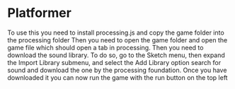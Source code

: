 # Platformer
To use this you need to install processing.js and copy the game folder into the processing folder
Then you need to open the game folder and open the game file which should open a tab in processing. 
Then you need to download the sound library. To do so, go to the Sketch menu, then expand the Import Library submenu, and select the Add Library option search for sound and download the one by the processing foundation.
Once you have downloaded it you can now run the game with the run button on the top left

